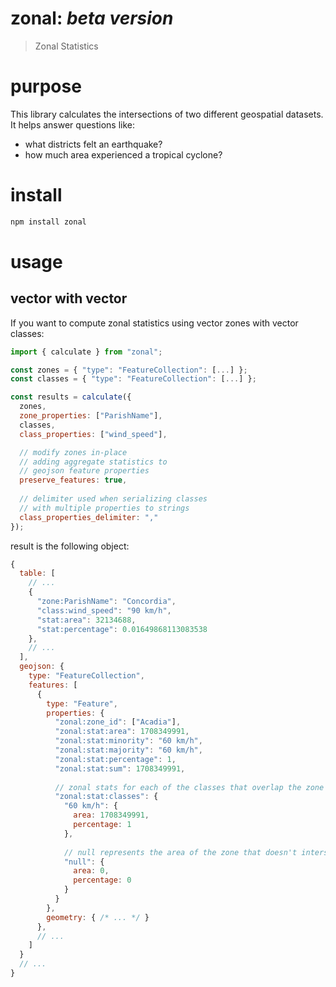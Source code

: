 # zonal: _beta version_
> Zonal Statistics

# purpose
This library calculates the intersections of two different geospatial datasets.
It helps answer questions like:
- what districts felt an earthquake?
- how much area experienced a tropical cyclone?
 

# install
```bash
npm install zonal
```

# usage
## vector with vector
If you want to compute zonal statistics using vector zones with vector classes:
```js
import { calculate } from "zonal";

const zones = { "type": "FeatureCollection": [...] }; 
const classes = { "type": "FeatureCollection": [...] }; 

const results = calculate({
  zones,
  zone_properties: ["ParishName"],
  classes,
  class_properties: ["wind_speed"],

  // modify zones in-place
  // adding aggregate statistics to
  // geojson feature properties
  preserve_features: true,
  
  // delimiter used when serializing classes
  // with multiple properties to strings
  class_properties_delimiter: ","
});
```
result is the following object:
```js
{
  table: [
    // ...
    {
      "zone:ParishName": "Concordia",
      "class:wind_speed": "90 km/h",
      "stat:area": 32134688,
      "stat:percentage": 0.01649868113083538
    },
    // ...
  ],
  geojson: {
    type: "FeatureCollection",
    features: [
      {
        type: "Feature",
        properties: {
          "zonal:zone_id": ["Acadia"],
          "zonal:stat:area": 1708349991,
          "zonal:stat:minority": "60 km/h",
          "zonal:stat:majority": "60 km/h",
          "zonal:stat:percentage": 1,
          "zonal:stat:sum": 1708349991,
          
          // zonal stats for each of the classes that overlap the zone
          "zonal:stat:classes": {
            "60 km/h": {
              area: 1708349991,
              percentage: 1
            },
            
            // null represents the area of the zone that doesn't intersect classes
            "null": {
              area: 0,
              percentage: 0
            }
          }          
        },
        geometry: { /* ... */ }
      },
      // ...
    ]
  }
  // ...
}
```

